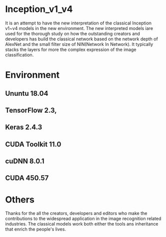 # Inception_v1_v4

It is an attempt to have the new interpretation of the classical Inception v1~v4 models in the new
environment. The new interpreted models iare used for the thorough study on how the outstanding 
creators and developers has build the classical network based on the network depth of AlexNet and 
the small filter size of NIN(Network In Network). It typically stacks the layers for more the complex 
expression of the image classification. 

# Environment

## Ununtu 18.04 
## TensorFlow 2.3, 
## Keras 2.4.3
## CUDA Toolkit 11.0
## cuDNN 8.0.1
## CUDA 450.57

# Others

Thanks for the all the creators, developers and editors who make the contributions to the widespread 
application in the image recognition related industries. The classical models work both either the
tools ans inheritance that enrich the people's lives.  

